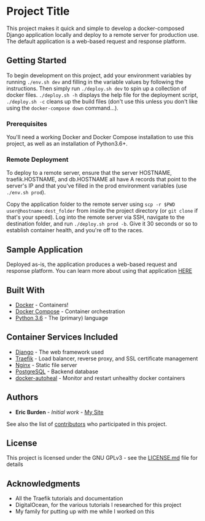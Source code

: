 # Project Title

This project makes it quick and simple to develop a docker-composed Django application
locally and deploy to a remote server for production use. The default application is a
web-based request and response platform.

## Getting Started

To begin development on this project, add your environment variables by running
`./env.sh dev` and filling in the variable values by following the instructions. 
Then simply run `./deploy.sh dev` to spin up a collection of docker files. 
`./deploy.sh -h` displays the help file for the deployment script, `./deploy.sh -c` 
cleans up the build files (don't use this unless you don't like using the 
`docker-compose down` command...).

### Prerequisites

You'll need a working Docker and Docker Compose installation to use this project, as
well as an installation of Python3.6+.

### Remote Deployment

To deploy to a remote server, ensure that the server HOSTNAME, traefik.HOSTNAME, and
db.HOSTNAME all have A records that point to the server's IP and that you've filled in 
the prod environment variables (use `./env.sh prod`).

Copy the application folder to the remote server using `scp -r $PWD user@hostname:dest_folder` 
from inside the project directory (or `git clone` if that's your speed). Log into the 
remote server via SSH, navigate to the destination folder, and run `./deploy.sh prod -b`. 
Give it 30 seconds or so to establish container health, and you're off to the races.

## Sample Application

Deployed as-is, the application produces a web-based request and response platform. You 
can learn more about using that application [HERE](app/questgiver/README.md)

## Built With

* [Docker](https://docs.docker.com/) - Containers!
* [Docker Compose](https://docs.docker.com/compose/) - Container orchestration
* [Python 3.6](https://www.python.org/downloads/release/python-360/) - The (primary) language

## Container Services Included

* [Django](https://www.djangoproject.com/) - The web framework used
* [Traefik](https://containo.us/traefik/) - Load balancer, reverse proxy, and SSL certificate management
* [Nginx](https://www.nginx.com/) - Static file server
* [PostgreSQL](https://www.postgresql.org/) - Backend database
* [docker-autoheal](https://hub.docker.com/r/willfarrell/autoheal/) - Monitor and restart unhealthy docker containers

## Authors

* **Eric Burden** - *Initial work* - [My Site](https://ericburden.work)

See also the list of [contributors](https://github.com/ericwburden/django-compose-app/graphs/contributors) who participated in this project.

## License

This project is licensed under the GNU GPLv3 - see the [LICENSE.md](LICENSE.md) file for details

## Acknowledgments

* All the Traefik tutorials and documentation
* DigitalOcean, for the various tutorials I researched for this project
* My family for putting up with me while I worked on this


